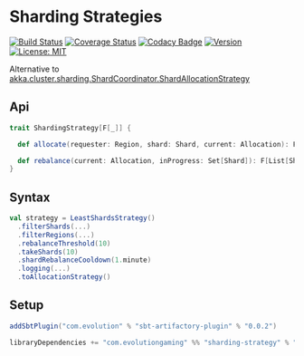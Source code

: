 # Sharding Strategies
[![Build Status](https://github.com/evolution-gaming/sharding-strategy/workflows/CI/badge.svg)](https://github.com/evolution-gaming/sharding-strategy/actions?query=workflow%3ACI)
[![Coverage Status](https://coveralls.io/repos/github/evolution-gaming/sharding-strategy/badge.svg?branch=master)](https://coveralls.io/github/evolution-gaming/sharding-strategy?branch=master)
[![Codacy Badge](https://api.codacy.com/project/badge/Grade/d60baa5803c542d6b4437cb2a5541ab4)](https://www.codacy.com/app/evolution-gaming/sharding-strategy?utm_source=github.com&amp;utm_medium=referral&amp;utm_content=evolution-gaming/sharding-strategy&amp;utm_campaign=Badge_Grade)
[![Version](https://img.shields.io/badge/version-click-blue)](https://evolution.jfrog.io/artifactory/api/search/latestVersion?g=com.evolutiongaming&a=sharding-strategy_2.13&repos=public)
[![License: MIT](https://img.shields.io/badge/License-MIT-yellowgreen.svg)](https://opensource.org/licenses/MIT)

Alternative to [akka.cluster.sharding.ShardCoordinator.ShardAllocationStrategy](https://github.com/akka/akka/blob/master/akka-cluster-sharding/src/main/scala/akka/cluster/sharding/ShardCoordinator.scala#L72)

## Api

```scala
trait ShardingStrategy[F[_]] {

  def allocate(requester: Region, shard: Shard, current: Allocation): F[Option[Region]]

  def rebalance(current: Allocation, inProgress: Set[Shard]): F[List[Shard]]
}
```

## Syntax

```scala
val strategy = LeastShardsStrategy()
  .filterShards(...)
  .filterRegions(...)
  .rebalanceThreshold(10)
  .takeShards(10) 
  .shardRebalanceCooldown(1.minute)
  .logging(...)
  .toAllocationStrategy()
```

## Setup

```scala
addSbtPlugin("com.evolution" % "sbt-artifactory-plugin" % "0.0.2")

libraryDependencies += "com.evolutiongaming" %% "sharding-strategy" % "1.0.6"
```
